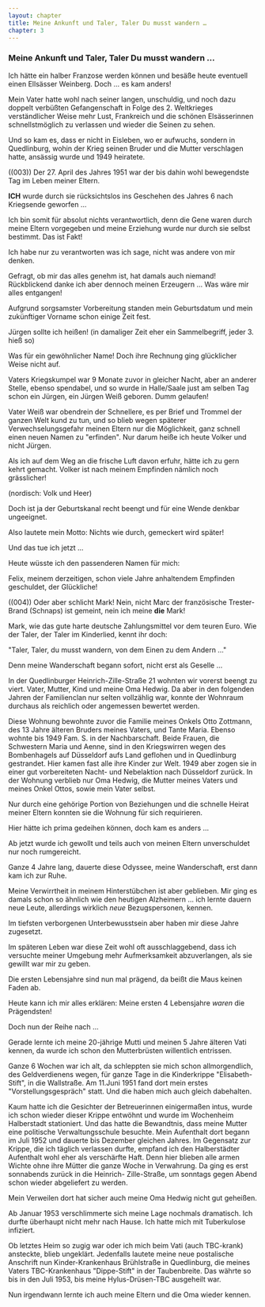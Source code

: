 ```yaml
---  
layout: chapter
title: Meine Ankunft und Taler, Taler Du musst wandern …
chapter: 3
---  
```


### Meine Ankunft und Taler, Taler Du musst wandern …

Ich hätte ein halber Franzose werden können und besäße heute eventuell einen
Ellsässer Weinberg. Doch … es kam anders!

Mein Vater hatte wohl nach seiner langen, unschuldig, und noch dazu doppelt
verbüßten Gefangenschaft in Folge des 2. Weltkrieges verständlicher Weise mehr
Lust, Frankreich und die schönen Elsässerinnen schnellstmöglich zu verlassen
und wieder die Seinen zu sehen.

Und so kam es, dass er nicht in Eisleben, wo er aufwuchs, sondern in
Quedlinburg, wohin der Krieg seinen Bruder und die Mutter verschlagen hatte,
ansässig wurde und 1949 heiratete.

((003)) Der 27. April des Jahres 1951 war der bis dahin wohl bewegendste Tag
im Leben meiner Eltern.

**ICH** wurde durch sie rücksichtslos ins Geschehen des Jahres 6 nach Kriegsende geworfen …

Ich bin somit für absolut nichts verantwortlich, denn die Gene waren durch
meine Eltern vorgegeben und meine Erziehung wurde nur durch sie selbst
bestimmt. Das ist Fakt!

Ich habe nur zu verantworten was ich sage, nicht was andere von mir denken.

Gefragt, ob mir das alles genehm ist, hat damals auch niemand! Rückblickend
danke ich aber dennoch meinen Erzeugern … Was wäre mir alles entgangen!

Aufgrund sorgsamster Vorbereitung standen mein Geburtsdatum und mein
zukünftiger Vorname schon einige Zeit fest.

Jürgen sollte ich heißen! (in damaliger Zeit eher ein Sammelbegriff, jeder 3.
hieß so)

Was für ein gewöhnlicher Name! Doch ihre Rechnung ging glücklicher Weise nicht
auf.

Vaters Kriegskumpel war 9 Monate zuvor in gleicher Nacht, aber an anderer
Stelle, ebenso spendabel, und so wurde in Halle/Saale just am selben Tag schon
ein Jürgen, ein Jürgen Weiß geboren. Dumm gelaufen!

Vater Weiß war obendrein der Schnellere, es per Brief und Trommel der ganzen
Welt kund zu tun, und so blieb wegen späterer Verwechselungsgefahr meinen
Eltern nur die Möglichkeit, ganz schnell einen neuen Namen zu "erfinden". Nur
darum heiße ich heute Volker und nicht Jürgen.

Als ich auf dem Weg an die frische Luft davon erfuhr, hätte ich zu gern kehrt
gemacht. Volker ist nach meinem Empfinden nämlich noch grässlicher!

(nordisch: Volk und Heer)

Doch ist ja der Geburtskanal recht beengt und für eine Wende denkbar
ungeeignet.

Also lautete mein Motto: Nichts wie durch, gemeckert wird später!

Und das tue ich jetzt …

Heute wüsste ich den passenderen Namen für mich:

Felix, meinem derzeitigen, schon viele Jahre anhaltendem Empfinden geschuldet,
der Glückliche!

((004)) Oder aber schlicht Mark! Nein, nicht Marc der französische Trester-
Brand (Schnaps) ist gemeint, nein ich meine **die** Mark!

Mark, wie das gute harte deutsche Zahlungsmittel vor dem teuren Euro. Wie der
Taler, der Taler im Kinderlied, kennt ihr doch:

"Taler, Taler, du musst wandern, von dem Einen zu dem Andern …"

Denn meine Wanderschaft begann sofort, nicht erst als Geselle …

In der Quedlinburger Heinrich-Zille-Straße 21 wohnten wir vorerst beengt zu
viert. Vater, Mutter, Kind und meine Oma Hedwig. Da aber in den folgenden
Jahren der Familienclan nur selten vollzählig war, konnte der Wohnraum
durchaus als reichlich oder angemessen bewertet werden.

Diese Wohnung bewohnte zuvor die Familie meines Onkels Otto Zottmann, des 13
Jahre älteren Bruders meines Vaters, und Tante Maria. Ebenso wohnte bis 1949
Fam. S. in der Nachbarschaft. Beide Frauen, die Schwestern Maria und Aenne,
sind in den Kriegswirren wegen des Bombenhagels auf Düsseldorf aufs Land
geflohen und in Quedlinburg gestrandet. Hier kamen fast alle ihre Kinder zur
Welt. 1949 aber zogen sie in einer gut vorbereiteten Nacht- und Nebelaktion
nach Düsseldorf zurück. In der Wohnung verblieb nur Oma Hedwig, die Mutter
meines Vaters und meines Onkel Ottos, sowie mein Vater selbst.

Nur durch eine gehörige Portion von Beziehungen und die schnelle Heirat meiner
Eltern konnten sie die Wohnung für sich requirieren.

Hier hätte ich prima gedeihen können, doch kam es anders …

Ab jetzt wurde ich gewollt und teils auch von meinen Eltern unverschuldet nur
noch rumgereicht.

Ganze 4 Jahre lang, dauerte diese Odyssee, meine Wanderschaft, erst dann kam
ich zur Ruhe.

Meine Verwirrtheit in meinem Hinterstübchen ist aber geblieben. Mir ging es
damals schon so ähnlich wie den heutigen Alzheimern … ich lernte dauern neue
Leute, allerdings wirklich _neue_ Bezugspersonen, kennen.

Im tiefsten verborgenen Unterbewusstsein aber haben mir diese Jahre zugesetzt.

Im späteren Leben war diese Zeit wohl oft ausschlaggebend, dass ich versuchte
meiner Umgebung mehr Aufmerksamkeit abzuverlangen, als sie gewillt war mir zu
geben.

Die ersten Lebensjahre sind nun mal prägend, da beißt die Maus keinen Faden
ab.

Heute kann ich mir alles erklären: Meine ersten 4 Lebensjahre _waren_ die
Prägendsten!

Doch nun der Reihe nach …

Gerade lernte ich meine 20-jährige Mutti und meinen 5 Jahre älteren Vati
kennen, da wurde ich schon den Mutterbrüsten willentlich entrissen.

Ganze 6 Wochen war ich alt, da schleppten sie mich schon allmorgendlich, des
Geldverdienens wegen, für ganze Tage in die Kinderkrippe "Elisabeth-Stift", in
die Wallstraße. Am 11.Juni 1951 fand dort mein erstes "Vorstellungsgespräch"
statt. Und die haben mich auch gleich dabehalten.

Kaum hatte ich die Gesichter der Betreuerinnen einigermaßen intus, wurde ich
schon wieder dieser Krippe entwöhnt und wurde im Wochenheim Halberstadt
stationiert. Und das hatte die Bewandtnis, dass meine Mutter eine politische
Verwaltungsschule besuchte. Mein Aufenthalt dort begann im Juli 1952 und
dauerte bis Dezember gleichen Jahres. Im Gegensatz zur Krippe, die ich täglich
verlassen durfte, empfand ich den Halberstädter Aufenthalt wohl eher als
verschärfte Haft. Denn hier blieben alle armen Wichte ohne ihre Mütter die
ganze Woche in Verwahrung. Da ging es erst sonnabends zurück in die Heinrich-
Zille-Straße, um sonntags gegen Abend schon wieder abgeliefert zu werden.

Mein Verweilen dort hat sicher auch meine Oma Hedwig nicht gut geheißen.

Ab Januar 1953 verschlimmerte sich meine Lage nochmals dramatisch. Ich durfte
überhaupt nicht mehr nach Hause. Ich hatte mich mit Tuberkulose infiziert.

Ob letztes Heim so zugig war oder ich mich beim Vati (auch TBC-krank)
ansteckte, blieb ungeklärt. Jedenfalls lautete meine neue postalische
Anschrift nun Kinder-Krankenhaus Brühlstraße in Quedlinburg, die meines Vaters
TBC-Krankenhaus "Dippe-Stift" in der Taubenbreite. Das währte so bis in den
Juli 1953, bis meine Hylus-Drüsen-TBC ausgeheilt war.

Nun irgendwann lernte ich auch meine Eltern und die Oma wieder kennen.


